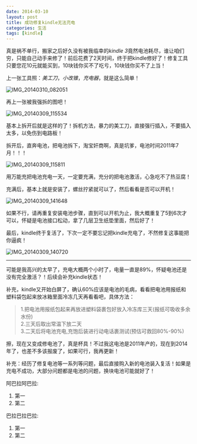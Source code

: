 ```yaml
---
date: 2014-03-10
layout: post
title: 成功修复kindle无法充电
categories: 生活
tags: [kindle]
---
```


真是祸不单行，搬家之后好久没有被我临幸的*kindle 3*竟然电池耗尽，谁让咱们穷，只能自己动手来修了！前后花费了2天时间，终于把kindle修好了！修复工具只要您花10元就能买到，10块钱你买不了吃亏，10块钱你买不了上当！

上一张工具照：*美工刀*，*小改锥*，*充电器*，就是这么简单！

![IMG_20140310_082051](/uploads/2014/03/IMG_20140310_082051.jpg)

再上一张被我强拆的图吧！

![IMG_20140309_115534](/uploads/2014/03/IMG_20140309_115534.jpg)

基本上拆开后就是这样的了！拆机方法，暴力的美工刀，直接强行插入，不要插入太多，以免伤到电路板！

拆开后，直奔电池，把电池拆下，淘宝奸商啊，真是坑爹，电池时间2011年7月！！！

![IMG_20140309_115811](/uploads/2014/03/IMG_20140309_115811.jpg)

用万能充把电池充电一天，一定要充满，充分的把电池激活，心急吃不了热豆腐！

充满后，基本上就是安装了，螺丝拧紧就可以了，然后看看是否可以开机！

![IMG_20140309_141648](/uploads/2014/03/IMG_20140309_141648.jpg)

如果不行，请再重复安装电池步骤，直到可以开机为止，我大概重复了5到6次才可以，怀疑是电池接口松动，拿了几层卫生纸垫里面，然后好了！

最后，kindle终于复活了，下次一定不要忘记把kindle充电了，不然修复这事能把你逼疯！

![IMG_20140309_140720](/uploads/2014/03/IMG_20140309_140720.jpg)

----

可能是我高兴的太早了，充电大概两个小时了，电量一直是89%，怀疑电池还是没有完全激活？！后续会补充kindle状态！

补充，kindle又开始白屏了，确认60%应该是电池的毛病，看看把电池用报纸和塑料袋包起来放冰箱里面冷冻几天再看看吧，具体方法：

> 1.把电池用报纸包起来再放进塑料袋裹包好放入冷冻库三天(报纸可吸收多余水份)   
> 2.三天后取出常温下放二天  
> 3.二天后将电池充电,充饱后装进行动电话裹测试(预估可救回80%-90%)   

擦，现在又变成修电池了，真是杯具！不过我这电池是2011年产的，现在到2014年了，也差不多该报废了，如果可行，我再更新！

补充：经历了修复电池等一系列等问题，最后直接购入新的电池装入复活！如果是充电不成功，大部分问题都是电池的问题，换块电池可能就好了！

阿巴拉阿巴拉:
1. 第一
2. 第二

巴拉巴拉巴拉:
1. 第一
2. 第二